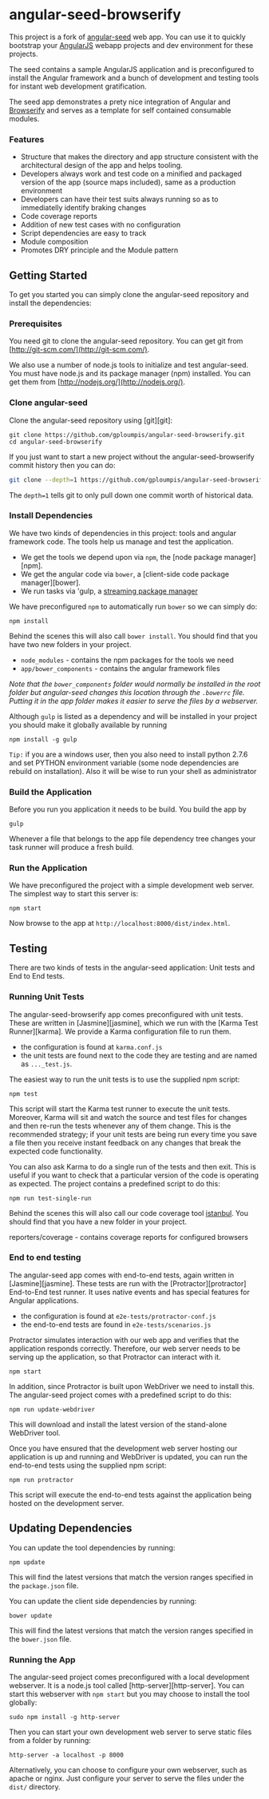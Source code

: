 # angular-seed-browserify


This project is a fork of [angular-seed](https://github.com/angular/angular-seed) web app.
You can use it to quickly bootstrap your  [AngularJS](http://angularjs.org/) webapp projects 
and dev environment for these projects.

The seed contains a sample AngularJS application and is preconfigured to install the Angular
framework and a bunch of development and testing tools for instant web development gratification.

The seed app demonstrates a prety nice integration of Angular and [Browserify](http://browserify.org)
and serves as a template for self contained consumable modules.
### Features

* Structure that makes the directory and app structure consistent with the architectural design of the app and helps tooling.
* Developers always work and test code on a minified and packaged version of the app (source maps included), same as a production environment
* Developers can have their test suits always running so as to immediatelly identify braking changes
* Code coverage reports
* Addition of new test cases with no configuration
* Script dependencies are easy to track 
* Module composition
* Promotes DRY principle and the Module pattern

## Getting Started

To get you started you can simply clone the angular-seed repository and install the dependencies:

### Prerequisites

You need git to clone the angular-seed repository. You can get git from
[http://git-scm.com/](http://git-scm.com/).

We also use a number of node.js tools to initialize and test angular-seed. You must have node.js and
its package manager (npm) installed.  You can get them from [http://nodejs.org/](http://nodejs.org/).

### Clone angular-seed

Clone the angular-seed repository using [git][git]:

```
git clone https://github.com/gploumpis/angular-seed-browserify.git
cd angular-seed-browserify
```

If you just want to start a new project without the angular-seed-browserify commit history then you can do:

```bash
git clone --depth=1 https://github.com/gploumpis/angular-seed-browserify.git <your-project-name>
```

The `depth=1` tells git to only pull down one commit worth of historical data.

### Install Dependencies

We have two kinds of dependencies in this project: tools and angular framework code.  The tools help
us manage and test the application.

* We get the tools we depend upon via `npm`, the [node package manager][npm].
* We get the angular code via `bower`, a [client-side code package manager][bower].
* We run tasks via 'gulp, a [streaming package manager](http://gulpjs.com/)

We have preconfigured `npm` to automatically run `bower` so we can simply do:

```
npm install
```

Behind the scenes this will also call `bower install`.  You should find that you have two new
folders in your project.

* `node_modules` - contains the npm packages for the tools we need
* `app/bower_components` - contains the angular framework files



*Note that the `bower_components` folder would normally be installed in the root folder but
angular-seed changes this location through the `.bowerrc` file.  Putting it in the app folder makes
it easier to serve the files by a webserver.*


Although `gulp` is listed as a dependency and will be installed in your project you should make it globally available
by running 

```
npm install -g gulp
```




`Tip:` if you are a windows user, then you also need to install python 2.7.6 
and set PYTHON environment variable (some node dependencies are rebuild on installation). 
Also it will be wise to run your shell as administrator
### Build the Application

Before you run you application it needs to be build. You build the app by  

```
gulp
```

Whenever a file that belongs to the app file dependency tree changes your task runner will produce a fresh build.


### Run the Application

We have preconfigured the project with a simple development web server.  The simplest way to start
this server is:

```
npm start
```

Now browse to the app at `http://localhost:8000/dist/index.html`.


## Testing

There are two kinds of tests in the angular-seed application: Unit tests and End to End tests.

### Running Unit Tests

The angular-seed-browserify app comes preconfigured with unit tests. These are written in
[Jasmine][jasmine], which we run with the [Karma Test Runner][karma]. We provide a Karma
configuration file to run them.

* the configuration is found at `karma.conf.js`
* the unit tests are found next to the code they are testing and are named as `..._test.js`.

The easiest way to run the unit tests is to use the supplied npm script:

```
npm test
```

This script will start the Karma test runner to execute the unit tests. Moreover, Karma will sit and
watch the source and test files for changes and then re-run the tests whenever any of them change.
This is the recommended strategy; if your unit tests are being run every time you save a file then
you receive instant feedback on any changes that break the expected code functionality.

You can also ask Karma to do a single run of the tests and then exit.  This is useful if you want to
check that a particular version of the code is operating as expected.  The project contains a
predefined script to do this:

```
npm run test-single-run
```

Behind the scenes this will also call our code coverage tool [istanbul](https://gotwarlost.github.io/istanbul/). 
You should find that you have a new folder in your project.

reporters/coverage - contains coverage reports for configured browsers 


### End to end testing

The angular-seed app comes with end-to-end tests, again written in [Jasmine][jasmine]. These tests
are run with the [Protractor][protractor] End-to-End test runner.  It uses native events and has
special features for Angular applications.

* the configuration is found at `e2e-tests/protractor-conf.js`
* the end-to-end tests are found in `e2e-tests/scenarios.js`

Protractor simulates interaction with our web app and verifies that the application responds
correctly. Therefore, our web server needs to be serving up the application, so that Protractor
can interact with it.

```
npm start
```

In addition, since Protractor is built upon WebDriver we need to install this.  The angular-seed
project comes with a predefined script to do this:

```
npm run update-webdriver
```

This will download and install the latest version of the stand-alone WebDriver tool.

Once you have ensured that the development web server hosting our application is up and running
and WebDriver is updated, you can run the end-to-end tests using the supplied npm script:

```
npm run protractor
```

This script will execute the end-to-end tests against the application being hosted on the
development server.


## Updating Dependencies

You can update the tool dependencies by running:

```
npm update
```

This will find the latest versions that match the version ranges specified in the `package.json` file.

You can update the client side dependencies by running:

```
bower update
```

This will find the latest versions that match the version ranges specified in the `bower.json` file.

### Running the App

The angular-seed project comes preconfigured with a local development webserver.  It is a node.js
tool called [http-server][http-server].  You can start this webserver with `npm start` but you may choose to
install the tool globally:

```
sudo npm install -g http-server
```

Then you can start your own development web server to serve static files from a folder by
running:

```
http-server -a localhost -p 8000
```

Alternatively, you can choose to configure your own webserver, such as apache or nginx. Just
configure your server to serve the files under the `dist/` directory.

